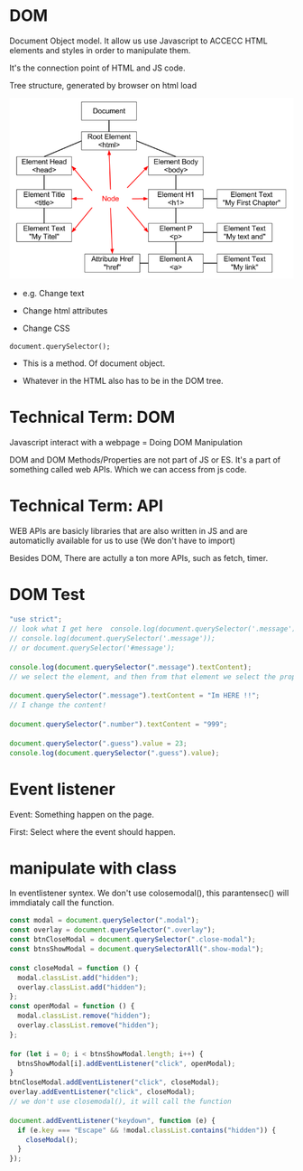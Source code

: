 # DOM

Document Object model. It allow us use Javascript to ACCECC HTML elements and styles in order to manipulate them.

It's the connection point of HTML and JS code.

Tree structure, generated by browser on html load

![](../img/domtree.png)

- e.g. Change text

- Change html attributes

- Change CSS

`document.querySelector();`

- This is a method. Of document object.

- Whatever in the HTML also has to be in the DOM tree.

# Technical Term: DOM

Javascript interact with a webpage = Doing DOM Manipulation

DOM and DOM Methods/Properties are not part of JS or ES. It's a part of something called web APIs. Which we can access from js code.

# Technical Term: API

WEB APIs are basicly libraries that are also written in JS and are automaticlly available for us to use (We don't have to import)

Besides DOM, There are actully a ton more APIs, such as fetch, timer.

# DOM Test

```javascript
"use strict";
// look what I get here  console.log(document.querySelector('.message'));
// console.log(document.querySelector('.message'));
// or document.querySelector('#message');

console.log(document.querySelector(".message").textContent);
// we select the element, and then from that element we select the property. which is textcontent.

document.querySelector(".message").textContent = "Im HERE !!";
// I change the content!

document.querySelector(".number").textContent = "999";

document.querySelector(".guess").value = 23;
console.log(document.querySelector(".guess").value);
```

# Event listener

Event: Something happen on the page.

First: Select where the event should happen.

# manipulate with class

In eventlistener syntex. We don't use colosemodal(), this parantensec() will immdiataly call the function.

```javascript
const modal = document.querySelector(".modal");
const overlay = document.querySelector(".overlay");
const btnCloseModal = document.querySelector(".close-modal");
const btnsShowModal = document.querySelectorAll(".show-modal");

const closeModal = function () {
  modal.classList.add("hidden");
  overlay.classList.add("hidden");
};
const openModal = function () {
  modal.classList.remove("hidden");
  overlay.classList.remove("hidden");
};

for (let i = 0; i < btnsShowModal.length; i++) {
  btnsShowModal[i].addEventListener("click", openModal);
}
btnCloseModal.addEventListener("click", closeModal);
overlay.addEventListener("click", closeModal);
// we don't use closemodal(), it will call the function

document.addEventListener("keydown", function (e) {
  if (e.key === "Escape" && !modal.classList.contains("hidden")) {
    closeModal();
  }
});
```
